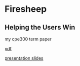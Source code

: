 # Firesheep

## Helping the Users Win

my cpe300 term paper

[pdf](https://github.com/downloads/mportiz08/cpe300-termpaper/termpaper-finaldraft.pdf)

[presentation slides](http://speakerdeck.com/u/mportiz08/p/firesheep-helping-users-win)
